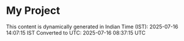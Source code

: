 # My Project

This content is dynamically generated in Indian Time (IST): 2025-07-16 14:07:15 IST
Converted to UTC: 2025-07-16 08:37:15 UTC
